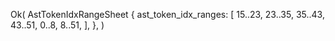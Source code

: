 Ok(
    AstTokenIdxRangeSheet {
        ast_token_idx_ranges: [
            15..23,
            23..35,
            35..43,
            43..51,
            0..8,
            8..51,
        ],
    },
)
